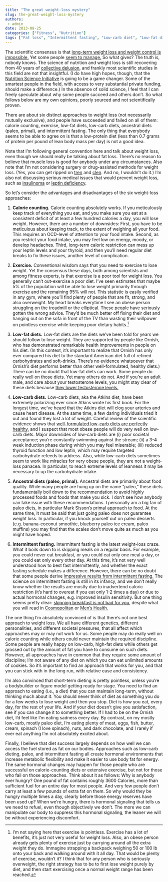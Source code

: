 ```yaml
---
title: "The great weight-loss mystery"
slug: the-great-weight-loss-mystery
authors:
 - admin
date: 2013-08-25
categories: ["Fitness", "Nutrition"]
tags: ["Fat loss", "Intermittent fasting", "Low-carb diet", "Low-fat diet", "Paleo diet", "Weight loss"]
---
```

The scientific consensus is that [long-term weight loss and weight control is impossible.](http://www.sciencedirect.com/science/article/pii/S0031938413002448) Yet some people [seem to manage.](http://www.nwcr.ws/stories.htm) So what gives? The truth is, nobody knows. The science of nutrition and weight loss is still recovering from 40 years of [collective delusion](http://www.amazon.com/Good-Calories-Bad-Controversial-Science/dp/1400033462/), and frankly most scientific studies in this field are not that insightful. (I do have high hopes, though, that the [Nutrition Science Initiative](http://nusi.org/) is going to be a game changer. Some of the smartest people in the field, with access to very substantial private funding, should make a difference.) In the absence of solid science, I feel that I can freely speculate about why some people succeed and others don’t. So what follows below are my own opinions, poorly sourced and not scientifically proven.

There are about six distinct approaches to weight loss (not necessarily mutually exclusive), and people have succeeded and failed on all of them: calorie counting, exercise, low-fat diets, low-carb diets, ancestral diets (paleo, primal), and intermittent fasting. The only thing that everybody seems to be able to agree on is that a low-protein diet (less than 0.7 grams of protein per pound of lean body mass per day) is not a good idea.

Note that I’m following general convention here and talk about weight loss, even though we should really be talking about fat loss. There’s no reason to believe that muscle loss is good for anybody under any circumstances. Also note that I’m not considering surgery or drug-assisted methods for weight loss. (Yes, you can get ripped on [tren](http://en.wikipedia.org/wiki/Trenbolone) and [clen](http://en.wikipedia.org/wiki/Clenbuterol). And no, I wouldn’t do it.) I’m also not discussing serious medical issues that would prevent weight loss, such as [insulinoma](http://www.nlm.nih.gov/medlineplus/ency/article/000387.htm) or [leptin deficiency](http://www.ncbi.nlm.nih.gov/pubmed/19730134).

So let’s consider the advantages and disadvantages of the six weight-loss approaches:

1. **Calorie counting.** Calorie counting absolutely works. If you meticulously keep track of everything you eat, and you make sure you eat at a consistent deficit of at least a few hundred calories a day, you will lose weight. However, there are a number of downsides: First, you have to be meticulous about keeping track, to the extent of weighing all your food. This requires an OCD-level of attention to your food intake. Second, as you restrict your food intake, you may feel low on energy, moody, or develop headaches. Third, long-term caloric restriction can mess up your leptin levels and your thyroid, and then you’ll need regular diet breaks to fix these issues, another level of complication.

2. **Exercise.** Conventional wisdom says that you need to exercise to lose weight. Yet the consensus these days, both among scientists and among fitness experts, is that exercise is a poor tool for weight loss. You generally can’t out-exercise a poor diet. I’ve seen estimates that maybe 5% of the population will be able to lose weight primarily through exercise and the remaining 95% will not. This statistic is easily verified in any gym, where you’ll find plenty of people that are fit, strong, and also overweight. My heart breaks everytime I see an obese person struggling on the treadmill or the elliptical. These people have seriously gotten the wrong advice. They’d be much better off fixing their diet and hanging out on the sofa in front of the TV than wasting their willpower on pointless exercise while keeping poor dietary habits.[^1]

3. **Low-fat diets.** Low-fat diets are the diets we’ve been told for years we should follow to lose weight. They are supported by people like Ornish, who has demonstrated remarkable health improvements in people on his diet. (In this context, it’s important to realize that Ornish has only ever compared his diet to the standard American diet full of refined carbohydrates and soft-drinks. There’s no evidence whatsoever that Ornish’s diet performs better than other well-formulated, healthy diets.) There can be no doubt that low-fat diets can work. Some people do really well on those diets. Yet many others do not. And if you’re an adult male, and care about your testosterone levels, you might stay clear of these diets because [they lower testosterone levels.](http://www.ncbi.nlm.nih.gov/pubmed/15741266)

4. **Low-carb diets.** Low-carb diets, aka the Atkins diet, have been extremely polarizing ever since Atkins wrote his first book. For the longest time, we’ve heard that the Atkins diet will clog your arteries and cause heart disease. At the same time, a few daring individuals tried it out and found they lost a lot of weight. Careful review of the scientific evidence shows that [well-formulated low-carb diets are perfectly healthy,](http://www.amazon.com/The-Art-Science-Carbohydrate-Living/dp/0983490708/) and I suspect that most obese people will do very well on low-carb diets. Major downsides of low-carb diets are (i) poor societal acceptance; you’re constantly swimming against the stream; (ii) a 3-4 week induction phase during which you may feel miserable; (iii) reduced thyroid function and low leptin, which may require targeted carbohydrate refeeds to address. Also, while low-carb diets sometimes seem to work like miracles for very obese people, they are not a weight-loss panacea. In particular, to reach extreme levels of leanness it may be necessary to up the carbohydrate intake.  

5. **Ancestral diets (paleo, primal).** Ancestral diets are primarily about food quality. While many people are hung up on the name “paleo,” these diets fundamentally boil down to the recommendation to avoid highly processed foods and foods that make you sick. I don’t see how anybody can take issue with these recommendations. I personally am a big fan of paleo diets, in particular Mark Sisson’s [primal approach to food](http://www.marksdailyapple.com/definitive-guide-to-the-primal-eating-plan/). At the same time, it must be said that just going paleo does not guarantee weight loss. In particular, if you knock yourself out on paleo desserts (e.g. banana-coconut smoothie, blueberry paleo ice cream, paleo muffins) you may find that the scales don’t move quite as much as you might have hoped.

6. **Intermittent fasting.** Intermittent fasting is the latest weight-loss craze. What it boils down to is skipping meals on a regular basis. For example, you could never eat breakfast, or you could eat only one meal a day, or you could eat only every other day. At this time, it’s not very well understood how to best fast intermittently, and whether the exact fasting schedule makes a difference. However, there can be no doubt that some people derive [impressive results from intermittent fasting.](http://bradpilon.com/weight-loss/my-birthday-dexa-results/) The science on intermittent fasting is still in its infancy, and we don’t really know whether the results are mostly due to inadvertend caloric restriction (it’s hard to overeat if you eat only 1-2 times a day) or due to actual hormonal changes, e.g. improved insulin sensitivity. But one thing seems pretty clear: [skipping breakfast is not bad for you](http://www.leangains.com/2010/10/top-ten-fasting-myths-debunked.html), despite what you will read in [Cosmopolitan](http://www.cosmopolitan.com/celebrity/news/skipping-meals) or [Men’s Health.](http://eatthis.menshealth.com/node/77644)

The one thing I’m absolutely convinced of is that there’s not one best approach to weight loss. We all have different genetics, different personalities, and different societal pressures, that all affect which approaches may or may not work for us. Some people may do really well on calorie counting while others could never maintain the required discipline. Some people are really happy on low-carb, high-fat diets while others get grossed out by the amount of fat you have to consume on such diets. However, all approaches have in common that they require some amount of discipline; I’m not aware of any diet on which you can eat unlimited amounts of cookies. So it’s important to find an approach that works for you, and that you can stick with in the long run, with relative ease and consistency.

I’m also convinced that short-term dieting is pretty pointless, unless you’re a bodybuilder or figure model getting ready for stage. You need to find an approach to eating (i.e., a diet) that you can maintain long-term, without thinking much about it. You should never think of diet as something you do for a few weeks to lose weight and then you stop. Diet is how you eat, every day, for the rest of your life. And if your diet doesn’t give you satisfaction, see if you can change it to something better. If I had to be on the Ornish diet, I’d feel like I’m eating sadness every day. By contrast, on my mostly low-carb, mostly paleo diet, I’m eating plenty of meat, eggs, fish, butter, cream, spinach (I love spinach), nuts, and dark chocolate, and I rarely if ever eat anything I’m not absolutely excited about.  

Finally, I believe that diet success largely depends on how well we can access the fuel stored as fat on our bodies. Approaches such as low-carb dieting, paleo, and intermittent fasting all create hormonal environments that increase metabolic flexibility and make it easier to use body fat for energy. The same hormonal changes may happen for those people who are successful on calorie-counting diets or extensive exercise, but not for those who fail on those approaches. Think about it as follows: Why is anybody ever hungry? One pound of fat contains roughly 3600 Calories, more than sufficient fuel for an entire day for most people. And very few people don’t carry at least a few pounds of extra fat on them. So why would they be hungry multiple times a day, clearly before those energy reserves have been used up? When we’re hungry, there is hormonal signaling that tells us we need to refuel, even though objectively we don’t. The more we can manipulate our body to suppress this hormonal signaling, the leaner we will be without experiencing discomfort.

[^1]: I’m not saying here that exercise is pointless. Exercise has a lot of benefits, it’s just not very useful for weight loss. Also, an obese person already gets plenty of exercise just by carrying around all the extra weight they do. Immagine strapping a backpack weighing 50 or 100 lb onto your back and walking around with it all day. That would be plenty of exercise, wouldn’t it? I think that for any person who is seriously overweight, the right strategy has to be to first lose weight purely by diet, and then start exercising once a normal weight range has been reached.
